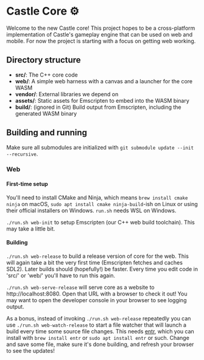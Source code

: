 # Castle Core ⚙️

Welcome to the new Castle core! This project hopes to be a cross-platform
implementation of Castle's gameplay engine that can be used on web and mobile.
For now the project is starting with a focus on getting web working.

## Directory structure

- **src/**: The C++ core code
- **web/**: A simple web harness with a canvas and a launcher for the core WASM
- **vendor/**: External libraries we depend on
- **assets/**: Static assets for Emscripten to embed into the WASM binary
- **build/**: (ignored in Git) Build output from Emscripten, including the generated WASM binary

## Building and running

Make sure all submodules are initialized with `git submodule update --init --recursive`.

### Web

#### First-time setup

You'll need to install CMake and Ninja, which means `brew install cmake ninja`
on macOS, `sudo apt install cmake ninja-build`-ish on Linux or using their
official installers on Windows. `run.sh` needs WSL on Windows.

`./run.sh web-init` to setup Emscripten (our C++ web build toolchain).  This
may take a little bit.

#### Building

`./run.sh web-release` to build a release version of core for the web. This
will again take a bit the very first time (Emscripten fetches and caches SDL2).
Later builds should (hopefully!) be faster. Every time you edit code in 'src/'
or 'web/' you'll have to run this again.

`./run.sh web-serve-release` will serve core as a website to
http://localhost:8080. Open that URL with a browser to check it out! You may
want to open the developer console in your browser to see logging output.

As a bonus, instead of invoking `./run.sh web-release` repeatedly you can use
`./run.sh web-watch-release` to start a file watcher that will launch a build
every time some source file changes. This needs
[entr](http://eradman.com/entrproject/), which you can install with `brew
install entr` or `sudo apt install entr` or such. Change and save some file,
make sure it's done building, and refresh your browser to see the updates!
